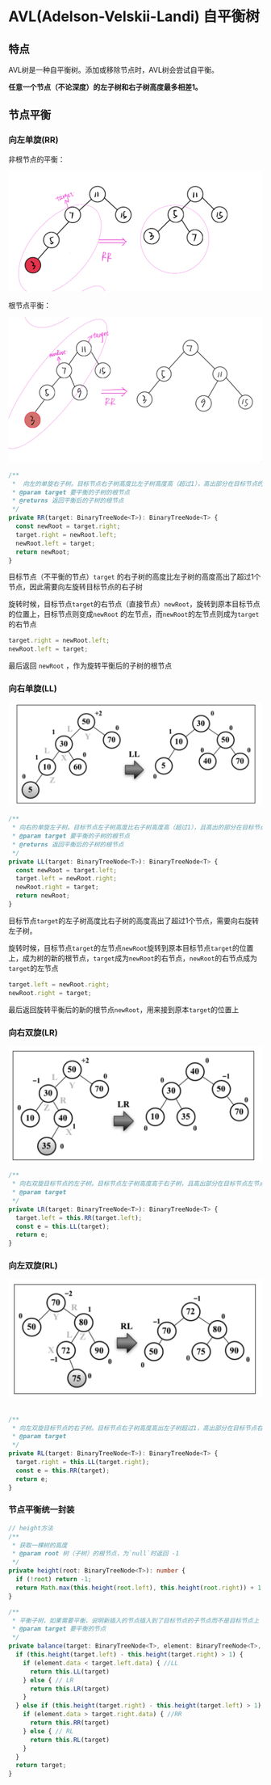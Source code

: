 # AVL(Adelson-Velskii-Landi) 自平衡树

## 特点
AVL树是一种自平衡树。添加或移除节点时，AVL树会尝试自平衡。

**任意一个节点（不论深度）的左子树和右子树高度最多相差1。**

## 节点平衡

### 向左单旋(RR)

非根节点的平衡：

![](images/RR-1.png)


根节点平衡：

![](images/RR-2.png)

```ts
/**
 *  向左的单旋右子树。目标节点右子树高度比左子树高度高（超过1），高出部分在目标节点的右节点(R)的右子树(R)
 * @param target 要平衡的子树的根节点
 * @returns 返回平衡后的子树的根节点
 */
private RR(target: BinaryTreeNode<T>): BinaryTreeNode<T> {
  const newRoot = target.right;
  target.right = newRoot.left;
  newRoot.left = target;
  return newRoot;
}
```
目标节点（不平衡的节点）`target` 的右子树的高度比左子树的高度高出了超过1个节点，因此需要向左旋转目标节点的右子树

旋转时候，目标节点`target`的右节点（直接节点）`newRoot`，旋转到原本目标节点的位置上，目标节点则变成`newRoot` 的左节点，而`newRoot`的左节点则成为`target`的右节点

```ts
target.right = newRoot.left;
newRoot.left = target;
```

最后返回 `newRoot` ，作为旋转平衡后的子树的根节点

### 向右单旋(LL)

![](images/LL.png)

```ts
/**
 * 向右的单旋左子树。目标节点左子树高度比右子树高度高（超过1），且高出的部分在目标节点的左节点(L)的左侧子树(L)
 * @param target 要平衡的子树的根节点
 * @returns 返回平衡后的子树的根节点
 */
private LL(target: BinaryTreeNode<T>): BinaryTreeNode<T> {
  const newRoot = target.left;
  target.left = newRoot.right;
  newRoot.right = target;
  return newRoot;
}
```

目标节点`target`的左子树高度比右子树的高度高出了超过1个节点，需要向右旋转左子树。

旋转时候，目标节点`target`的左节点`newRoot`旋转到原本目标节点`target`的位置上，成为树的新的根节点，`target`成为`newRoot`的右节点，`newRoot`的右节点成为`target`的左节点
```ts
target.left = newRoot.right;
newRoot.right = target;
```

最后返回旋转平衡后的新的根节点`newRoot`，用来接到原本`target`的位置上

### 向右双旋(LR)

![](images/LR.png)

```ts
/**
 * 向右双旋目标节点的左子树。目标节点左子树高度高于右子树，且高出部分在目标节点左节点(L)的右子树(R)上
 * @param target 
 */
private LR(target: BinaryTreeNode<T>): BinaryTreeNode<T> {
  target.left = this.RR(target.left);
  const e = this.LL(target);
  return e;
}
```



### 向左双旋(RL)

![](images/RL.png)

```js

/**
 * 向左双旋目标节点的右子树。目标节点右子树高度高出左子树超过1，高出部分在目标节点右节点(R)的左子树(L)
 * @param target 
 */
private RL(target: BinaryTreeNode<T>): BinaryTreeNode<T> {
  target.right = this.LL(target.right);
  const e = this.RR(target);
  return e;
}
```

### 节点平衡统一封装

```ts
// height方法
/**
 * 获取一棵树的高度
 * @param root 树（子树）的根节点，为`null`时返回 -1
 */
private height(root: BinaryTreeNode<T>): number {
  if (!root) return -1;
  return Math.max(this.height(root.left), this.height(root.right)) + 1;
}
```

```ts
/**
 * 平衡子树，如果需要平衡，说明新插入的节点插入到了目标节点的子节点而不是目标节点上
 * @param target 要平衡的节点
 */
private balance(target: BinaryTreeNode<T>, element: BinaryTreeNode<T>, position?: IBalancePosition): BinaryTreeNode<T> {
  if (this.height(target.left) - this.height(target.right) > 1) {
    if (element.data < target.left.data) { //LL
      return this.LL(target)
    } else { // LR
      return this.LR(target)
    }
  } else if (this.height(target.right) - this.height(target.left) > 1) {
    if (element.data > target.right.data) { //RR
      return this.RR(target)
    } else { // RL
      return this.RL(target)
    }
  }
  return target;
}
```